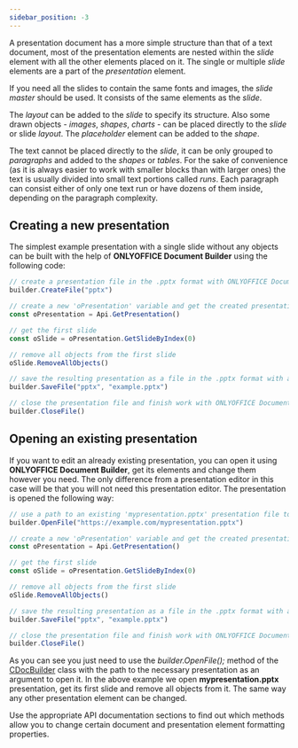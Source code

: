```yaml
---
sidebar_position: -3
---
```


A presentation document has a more simple structure than that of a text document, most of the presentation elements are nested within the *slide* element with all the other elements placed on it. The single or multiple *slide* elements are a part of the *presentation* element.

If you need all the slides to contain the same fonts and images, the *slide master* should be used. It consists of the same elements as the *slide*.

The *layout* can be added to the *slide* to specify its structure. Also some drawn objects - *images*, *shapes*, *charts* - can be placed directly to the *slide* or slide *layout*. The *placeholder* element can be added to the *shape*.

The text cannot be placed directly to the *slide*, it can be only grouped to *paragraphs* and added to the *shapes* or *tables*. For the sake of convenience (as it is always easier to work with smaller blocks than with larger ones) the text is usually divided into small text portions called *runs*. Each paragraph can consist either of only one text run or have dozens of them inside, depending on the paragraph complexity.

## Creating a new presentation

The simplest example presentation with a single slide without any objects can be built with the help of **ONLYOFFICE Document Builder** using the following code:

``` ts
// create a presentation file in the .pptx format with ONLYOFFICE Document Builder
builder.CreateFile("pptx")

// create a new 'oPresentation' variable and get the created presentation contents
const oPresentation = Api.GetPresentation()

// get the first slide
const oSlide = oPresentation.GetSlideByIndex(0)

// remove all objects from the first slide
oSlide.RemoveAllObjects()

// save the resulting presentation as a file in the .pptx format with a new 'example.pptx' name
builder.SaveFile("pptx", "example.pptx")

// close the presentation file and finish work with ONLYOFFICE Document Builder
builder.CloseFile()
```

## Opening an existing presentation

If you want to edit an already existing presentation, you can open it using **ONLYOFFICE Document Builder**, get its elements and change them however you need. The only difference from a presentation editor in this case will be that you will not need this presentation editor. The presentation is opened the following way:

``` ts
// use a path to an existing 'mypresentation.pptx' presentation file to open it with ONLYOFFICE Document Builder
builder.OpenFile("https://example.com/mypresentation.pptx")

// create a new 'oPresentation' variable and get the created presentation contents
const oPresentation = Api.GetPresentation()

// get the first slide
const oSlide = oPresentation.GetSlideByIndex(0)

// remove all objects from the first slide
oSlide.RemoveAllObjects()

// save the resulting presentation as a file in the .pptx format with a new 'example.pptx' name
builder.SaveFile("pptx", "example.pptx")

// close the presentation file and finish work with ONLYOFFICE Document Builder
builder.CloseFile()
```

As you can see you just need to use the *builder.OpenFile();* method of the [CDocBuilder](../../../Document%20Builder/Builder%20Framework/C++/CDocBuilder/CDocBuilder.md) class with the path to the necessary presentation as an argument to open it. In the above example we open **mypresentation.pptx** presentation, get its first slide and remove all objects from it. The same way any other presentation element can be changed.

Use the appropriate API documentation sections to find out which methods allow you to change certain document and presentation element formatting properties.
